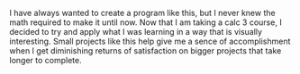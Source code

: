 I have always wanted to create a program like this, but I never knew the math required to make it until now. Now that I am taking a calc 3 course, I decided to try and apply what I was learning in a way that is visually interesting. Small projects like this help give me a sence of accomplishment when I get diminishing returns of satisfaction on bigger projects that take longer to complete.
